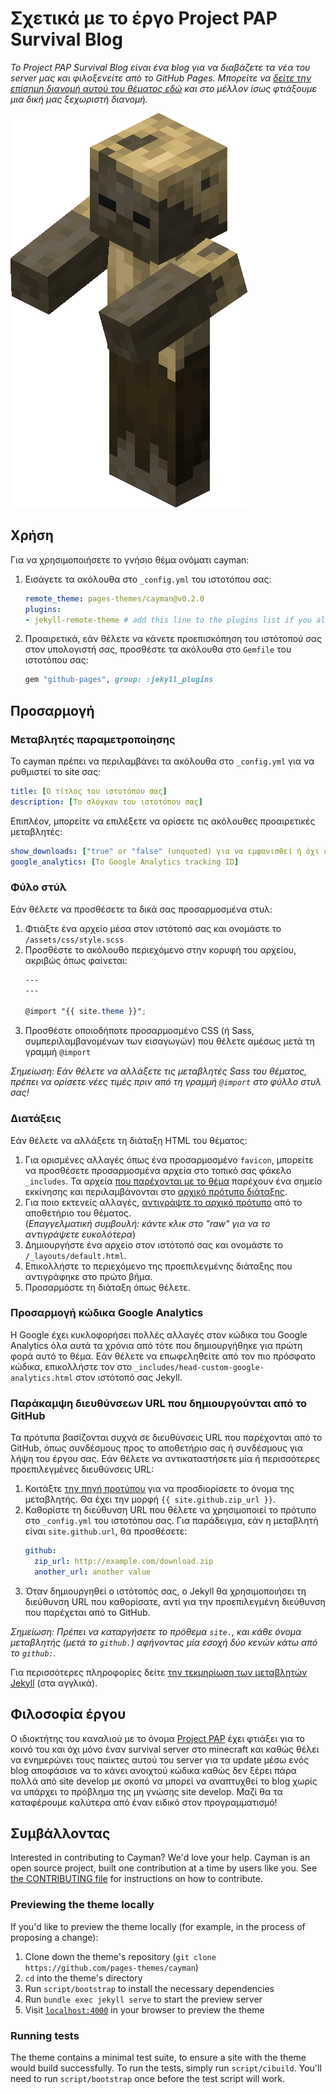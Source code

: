 # Σχετικά με το έργο Project PAP Survival Blog

*Το Project PAP Survival Blog είναι ένα blog για να διαβάζετε τα νέα του server μας και φιλοξενείτε από το GitHub Pages. Μπορείτε να [δείτε την επίσημη διανομή αυτού του θέματος εδώ](http://pages-themes.github.io/cayman) και στο μέλλον ίσως φτιάξουμε μια δική μας ξεχωριστή διανομή.*

![Thumbnail of Project PAP Survival Blog](logo.png)

## Χρήση

Για να χρησιμοποιήσετε το γνήσιο θέμα ονόματι cayman:

1. Εισάγετε τα ακόλουθα στο `_config.yml` του ιστοτόπου σας:

    ```yml
    remote_theme: pages-themes/cayman@v0.2.0
    plugins:
    - jekyll-remote-theme # add this line to the plugins list if you already have one
    ```

2. Προαιρετικά, εάν θέλετε να κάνετε προεπισκόπηση του ιστότοπού σας στον υπολογιστή σας, προσθέστε τα ακόλουθα στο `Gemfile` του ιστοτόπου σας:

    ```ruby
    gem "github-pages", group: :jekyll_plugins
    ```

## Προσαρμογή

### Μεταβλητές παραμετροποίησης

Το cayman πρέπει να περιλαμβάνει τα ακόλουθα στο `_config.yml` για να ρυθμιστεί το site σας:

```yml
title: [Ο τίτλος του ιστοτόπου σας]
description: [Το σλόγκαν του ιστοτόπου σας]
```

Επιπλέον, μπορείτε να επιλέξετε να ορίσετε τις ακόλουθες προαιρετικές μεταβλητές:

```yml
show_downloads: ["true" or "false" (unquoted) για να εμφανισθεί ή όχι ένα κουμπί λήψης.]
google_analytics: [Το Google Analytics tracking ID]
```

### Φύλο στύλ

Εάν θέλετε να προσθέσετε τα δικά σας προσαρμοσμένα στυλ:

1. Φτιάξτε ένα αρχείο μέσα στον ιστότοπό σας και ονομάστε το `/assets/css/style.scss`
2. Προσθέστε το ακόλουθο περιεχόμενο στην κορυφή του αρχείου, ακριβώς όπως φαίνεται:
    ```scss
    ---
    ---

    @import "{{ site.theme }}";
    ```
3. Προσθέστε οποιοδήποτε προσαρμοσμένο CSS (ή Sass, συμπεριλαμβανομένων των εισαγωγών) που θέλετε αμέσως μετά τη γραμμή `@import`

*Σημείωση: Εάν θέλετε να αλλάξετε τις μεταβλητές Sass του θέματος, πρέπει να ορίσετε νέες τιμές πριν από τη γραμμή `@import` στο φύλλο στυλ σας!*

### Διατάξεις

Εάν θέλετε να αλλάξετε τη διάταξη HTML του θέματος:

1. Για ορισμένες αλλαγές όπως ένα προσαρμοσμένο `favicon`, μπορείτε να προσθέσετε προσαρμοσμένα αρχεία στο τοπικό σας φάκελο `_includes`. Τα αρχεία [που παρέχονται με το θέμα](https://github.com/pages-themes/cayman/tree/master/_includes) παρέχουν ένα σημείο εκκίνησης και περιλαμβάνονται στο [αρχικό πρότυπο διάταξης](https://github.com/pages-themes/cayman/blob/master/_layouts/default.html).
2. Για ποιο εκτενείς αλλαγές, [αντιγράψτε το αρχικό πρότυπο](https://github.com/pages-themes/cayman/blob/master/_layouts/default.html) από το αποθετήριο του θέματος.<br />(*Επαγγελματική συμβουλή: κάντε κλικ στο "raw" για να το αντιγράψετε ευκολότερα*)
3. Δημιουργήστε ένα αρχείο στον ιστότοπό σας και ονομάστε το `/_layouts/default.html`.
4. Επικολλήστε το περιεχόμενο της προεπιλεγμένης διάταξης που αντιγράφηκε στο πρώτο βήμα.
5. Προσαρμόστε τη διάταξη όπως θέλετε.
### Προσαρμογή κώδικα Google Analytics

Η Google έχει κυκλοφορήσει πολλές αλλαγές στον κώδικα του Google Analytics όλα αυτά τα χρόνια από τότε που δημιουργήθηκε για πρώτη φορά αυτό το θέμα. Εάν θέλετε να επωφεληθείτε από τον πιο πρόσφατο κώδικα, επικολλήστε τον στο `_includes/head-custom-google-analytics.html` στον ιστότοπό σας Jekyll.

### Παράκαμψη διευθύνσεων URL που δημιουργούνται από το GitHub

Τα πρότυπα βασίζονται συχνά σε διευθύνσεις URL που παρέχονται από το GitHub, όπως συνδέσμους προς το αποθετήριο σας ή συνδέσμους για λήψη του έργου σας. Εάν θέλετε να αντικαταστήσετε μία ή περισσότερες προεπιλεγμένες διευθύνσεις URL:

1. Κοιτάξτε [την πηγή προτύπου](https://github.com/pages-themes/cayman/blob/master/_layouts/default.html) για να προσδιορίσετε το όνομα της μεταβλητής. Θα έχει την μορφή `{{ site.github.zip_url }}`.
2. Καθορίστε τη διεύθυνση URL που θέλετε να χρησιμοποιεί το πρότυπο στο `_config.yml` του ιστοτόπου σας. Για παράδειγμα, εάν η μεταβλητή είναι `site.github.url`, θα προσθέσετε:
    ```yml
    github:
      zip_url: http://example.com/download.zip
      another_url: another value
    ```
3. Όταν δημιουργηθεί ο ιστότοπός σας, ο Jekyll θα χρησιμοποιήσει τη διεύθυνση URL που καθορίσατε, αντί για την προεπιλεγμένη διεύθυνση που παρέχεται από το GitHub.

*Σημείωση: Πρέπει να καταργήσετε το πρόθεμα `site.`, και κάθε όνομα μεταβλητής (μετά το `github.`) αφήνοντας μία εσοχή δύο κενών κάτω από το `github:`.*

Για περισσότερες πληροφορίες δείτε [την τεκμηρίωση των μεταβλητών Jekyll](https://jekyllrb.com/docs/variables/) (στα αγγλικά).

## Φιλοσοφία έργου

Ο ιδιοκτήτης του καναλιού με το όνομα [Project PAP](https://projectpap.gq) έχει φτιάξει για το κοινό του και όχι μόνο έναν survival server στο minecraft και καθώς θέλει να ενημερώνει τους παίκτες αυτού του server για τα update  μέσω ενός blog αποφάσισε να το κάνει ανοιχτού κώδικα καθώς δεν ξέρει πάρα πολλά από site develop με σκοπό να μπορεί να αναπτυχθεί το blog χωρίς να υπάρχει το πρόβλημα της μη γνώσης site develop. Μαζί θα τα καταφέρουμε καλύτερα από έναν ειδικό στον προγραμματισμό!

## Συμβάλλοντας

Interested in contributing to Cayman? We'd love your help. Cayman is an open source project, built one contribution at a time by users like you. See [the CONTRIBUTING file](docs/CONTRIBUTING.md) for instructions on how to contribute.

### Previewing the theme locally

If you'd like to preview the theme locally (for example, in the process of proposing a change):

1. Clone down the theme's repository (`git clone https://github.com/pages-themes/cayman`)
2. `cd` into the theme's directory
3. Run `script/bootstrap` to install the necessary dependencies
4. Run `bundle exec jekyll serve` to start the preview server
5. Visit [`localhost:4000`](http://localhost:4000) in your browser to preview the theme

### Running tests

The theme contains a minimal test suite, to ensure a site with the theme would build successfully. To run the tests, simply run `script/cibuild`. You'll need to run `script/bootstrap` once before the test script will work.
